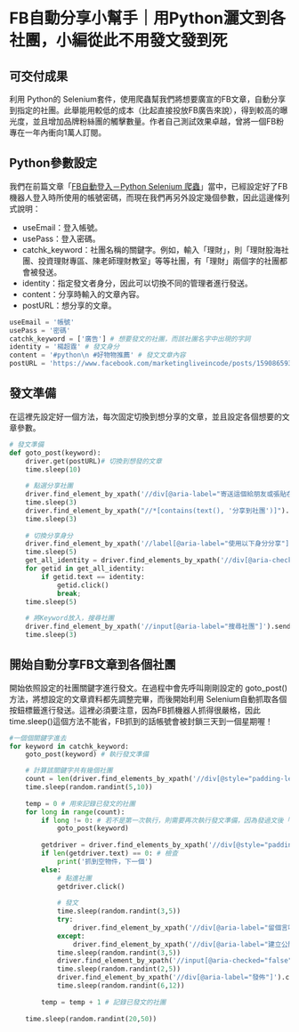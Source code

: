 # FB自動分享小幫手｜用Python灑文到各社團，小編從此不用發文發到死
## 可交付成果
利用 Python的 Selenium套件，使用爬蟲幫我們將想要廣宣的FB文章，自動分享到指定的社團。此舉能用較低的成本（比起直接投放FB廣告來說），得到較高的曝光度，並且增加品牌粉絲團的觸擊數量。作者自己測試效果卓越，曾將一個FB粉專在一年內衝向1萬人訂閱。
## Python參數設定
我們在前篇文章「[FB自動登入－Python Selenium 爬蟲]()」當中，已經設定好了FB機器人登入時所使用的帳號密碼，而現在我們再另外設定幾個參數，因此這邊條列式說明：
* useEmail：登入帳號。
* usePass：登入密碼。
* catchk_keyword：社團名稱的關鍵字。例如，輸入「理財」，則「理財股海社團、投資理財專區、陳老師理財教室」等等社團，有「理財」兩個字的社團都會被發送。
* identity：指定發文者身分，因此可以切換不同的管理者進行發送。
* content：分享時輸入的文章內容。
* postURL：想分享的文章。

```python
useEmail = '帳號'
usePass = '密碼'
catchk_keyword = ['廣告'] # 想要發文的社團，而該社團名字中出現的字詞
identity = '楊超霆' # 發文身分
content = '#python\n #好物物推薦' # 發文文章內容
postURL = 'https://www.facebook.com/marketingliveincode/posts/1590865937778957' #所分享的文章
```

## 發文準備
在這裡先設定好一個方法，每次固定切換到想分享的文章，並且設定各個想要的文章參數。

```python
# 發文準備
def goto_post(keyword):
    driver.get(postURL)# 切換到想發的文章
    time.sleep(10)
    
    # 點選分享社團
    driver.find_element_by_xpath('//div[@aria-label="寄送這個給朋友或張貼在你的動態時報中。"]').click()
    time.sleep(3)
    driver.find_element_by_xpath("//*[contains(text(), '分享到社團')]").click()
    time.sleep(3)
    
    # 切換分享身分
    driver.find_element_by_xpath('//label[@aria-label="使用以下身分分享"]').send_keys('\ue015')
    time.sleep(5)
    get_all_identity = driver.find_elements_by_xpath('//div[@aria-checked="false"]')
    for getid in get_all_identity:
        if getid.text == identity:
            getid.click()
            break;
    time.sleep(5)
    
    # 將Keyword放入，搜尋社團
    driver.find_element_by_xpath('//input[@aria-label="搜尋社團"]').send_keys(keyword)
    time.sleep(3)
```
## 開始自動分享FB文章到各個社團
開始依照設定的社團關鍵字進行發文。在過程中會先呼叫剛剛設定的 goto_post()方法，將想設定的文章資料都先調整完畢，而後開始利用 Selenium自動抓取各個按鈕標籤進行發送。這裡必須要注意，因為FB抓機器人抓得很嚴格，因此 time.sleep()這個方法不能省，FB抓到的話帳號會被封鎖三天到一個星期喔！

```python
#一個個關鍵字進去
for keyword in catchk_keyword:
    goto_post(keyword) # 執行發文準備

    # 計算該關鍵字共有幾個社團
    count = len(driver.find_elements_by_xpath('//div[@style="padding-left: 8px; padding-right: 8px;"]/div[@role="button"]'))
    time.sleep(random.randint(5,10))
    
    temp = 0 # 用來記錄已發文的社團
    for long in range(count):
        if long != 0: # 若不是第一次執行，則需要再次執行發文準備，因為發過文後「分享」按鈕會消失
            goto_post(keyword) 
            
        getdriver = driver.find_elements_by_xpath('//div[@style="padding-left: 8px; padding-right: 8px;"]/div[@role="button"]')[temp]
        if len(getdriver.text) == 0: # 檢查
            print('抓到空物件，下一個')
        else:
            # 點進社團
            getdriver.click()
            
            # 發文
            time.sleep(random.randint(3,5))
            try:
                driver.find_element_by_xpath('//div[@aria-label="留個言吧......"]').send_keys(content)
            except:
                driver.find_element_by_xpath('//div[@aria-label="建立公開貼文……"]').send_keys(content)
            time.sleep(random.randint(3,5))
            driver.find_element_by_xpath('//input[@aria-checked="false"]').click()
            time.sleep(random.randint(2,5))
            driver.find_element_by_xpath('//div[@aria-label="發佈"]').click()
            time.sleep(random.randint(6,12))
        
        temp = temp + 1 # 記錄已發文的社團
        
    time.sleep(random.randint(20,50))
```